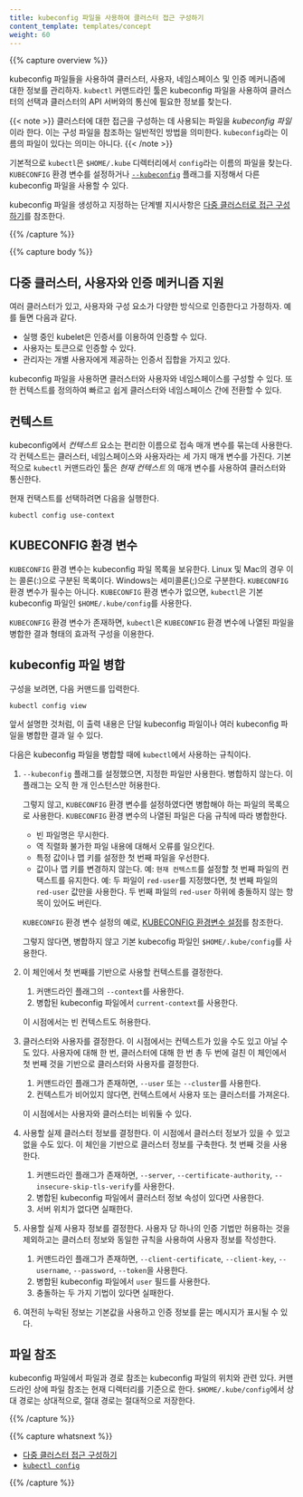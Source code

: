 ```yaml
---
title: kubeconfig 파일을 사용하여 클러스터 접근 구성하기
content_template: templates/concept
weight: 60
---
```


{{% capture overview %}}

kubeconfig 파일들을 사용하여 클러스터, 사용자, 네임스페이스 및 인증 메커니즘에 대한 정보를 관리하자.
`kubectl` 커맨드라인 툴은 kubeconfig 파일을 사용하여
클러스터의 선택과
클러스터의 API 서버와의 통신에 필요한 정보를 찾는다.

{{< note >}}
클러스터에 대한 접근을 구성하는 데 사용되는 파일을 *kubeconfig 파일* 이라 한다.
이는 구성 파일을 참조하는 일반적인 방법을 의미한다.
`kubeconfig`라는 이름의 파일이 있다는 의미는 아니다.
{{< /note >}}

기본적으로 `kubectl`은 `$HOME/.kube` 디렉터리에서 `config`라는 이름의 파일을 찾는다.
`KUBECONFIG` 환경 변수를 설정하거나
[`--kubeconfig`](/docs/reference/generated/kubectl/kubectl/) 플래그를 지정해서
다른 kubeconfig 파일을 사용할 수 있다.

kubeconfig 파일을 생성하고 지정하는 단계별 지시사항은
[다중 클러스터로 접근 구성하기](/docs/tasks/access-application-cluster/configure-access-multiple-clusters)를 참조한다.

{{% /capture %}}


{{% capture body %}}

## 다중 클러스터, 사용자와 인증 메커니즘 지원

여러 클러스터가 있고, 사용자와 구성 요소가 다양한 방식으로 인증한다고 가정하자.
예를 들면 다음과 같다.

- 실행 중인 kubelet은 인증서를 이용하여 인증할 수 있다.
- 사용자는 토큰으로 인증할 수 있다.
- 관리자는 개별 사용자에게 제공하는 인증서 집합을 가지고 있다.

kubeconfig 파일을 사용하면 클러스터와 사용자와 네임스페이스를 구성할 수 있다.
또한 컨텍스트를 정의하여
빠르고 쉽게 클러스터와 네임스페이스 간에 전환할 수 있다.

## 컨텍스트

kubeconfig에서 *컨텍스트* 요소는 편리한 이름으로 접속 매개 변수를 묶는데 사용한다.
각 컨텍스트는 클러스터, 네임스페이스와 사용자라는 세 가지 매개 변수를 가진다.
기본적으로 `kubectl` 커맨드라인 툴은 *현재 컨텍스트* 의 매개 변수를
사용하여 클러스터와 통신한다.

현재 컨택스트를 선택하려면 다음을 실행한다.
```
kubectl config use-context
```

## KUBECONFIG 환경 변수

`KUBECONFIG` 환경 변수는 kubeconfig 파일 목록을 보유한다.
Linux 및 Mac의 경우 이는 콜론(:)으로 구분된 목록이다.
Windows는 세미콜론(;)으로 구분한다. `KUBECONFIG` 환경 변수가 필수는 아니다.
`KUBECONFIG` 환경 변수가 없으면,
`kubectl`은 기본 kubeconfig 파일인 `$HOME/.kube/config`를 사용한다.

`KUBECONFIG` 환경 변수가 존재하면, `kubectl`은
`KUBECONFIG` 환경 변수에 나열된 파일을 병합한 결과 형태의
효과적 구성을 이용한다.

## kubeconfig 파일 병합

구성을 보려면, 다음 커맨드를 입력한다.

```shell
kubectl config view
```

앞서 설명한 것처럼, 이 출력 내용은 단일 kubeconfig 파일이나
여러 kubeconfig 파일을 병합한 결과 일 수 있다.

다음은 kubeconfig 파일을 병합할 때에 `kubectl`에서 사용하는 규칙이다.

1. `--kubeconfig` 플래그를 설정했으면, 지정한 파일만 사용한다. 병합하지 않는다.
   이 플래그는 오직 한 개 인스턴스만 허용한다.

   그렇지 않고, `KUBECONFIG` 환경 변수를 설정하였다면
   병합해야 하는 파일의 목록으로 사용한다.
   `KUBECONFIG` 환경 변수의 나열된 파일은
   다음 규칙에 따라 병합한다.

   * 빈 파일명은 무시한다.
   * 역 직렬화 불가한 파일 내용에 대해서 오류를 일으킨다.
   * 특정 값이나 맵 키를 설정한 첫 번째 파일을 우선한다.
   * 값이나 맵 키를 변경하지 않는다.
     예: `현재 컨텍스트`를 설정할 첫 번째 파일의 컨택스트를 유지한다.
     예: 두 파일이 `red-user`를 지정했다면, 첫 번째 파일의 `red-user` 값만을 사용한다.
     두 번째 파일의 `red-user` 하위에 충돌하지 않는 항목이 있어도 버린다.

   `KUBECONFIG` 환경 변수 설정의 예로,
   [KUBECONFIG 환경변수 설정](/docs/tasks/access-application-cluster/configure-access-multiple-clusters/#set-the-kubeconfig-environment-variable)를 참조한다.

   그렇지 않다면, 병합하지 않고 기본 kubecofig 파일인 `$HOME/.kube/config`를 사용한다.

1. 이 체인에서 첫 번째를 기반으로 사용할 컨텍스트를 결정한다.

    1. 커맨드라인 플래그의 `--context`를 사용한다.
    1. 병합된 kubeconfig 파일에서 `current-context`를 사용한다.

   이 시점에서는 빈 컨텍스트도 허용한다.

1. 클러스터와 사용자를 결정한다. 이 시점에서는 컨텍스트가 있을 수도 있고 아닐 수도 있다.
   사용자에 대해 한 번, 클러스터에 대해 한 번 총 두 번에 걸친
   이 체인에서 첫 번째 것을 기반으로 클러스터와 사용자를 결정한다.

   1. 커맨드라인 플래그가 존재하면, `--user` 또는 `--cluster`를 사용한다.
   1. 컨텍스트가 비어있지 않다면, 컨텍스트에서 사용자 또는 클러스터를 가져온다.

   이 시점에서는 사용자와 클러스터는 비워둘 수 있다.

1. 사용할 실제 클러스터 정보를 결정한다.
   이 시점에서 클러스터 정보가 있을 수 있고 없을 수도 있다.
   이 체인을 기반으로 클러스터 정보를 구축한다. 첫 번째 것을 사용한다.

   1. 커맨드라인 플래그가 존재하면, `--server`, `--certificate-authority`, `--insecure-skip-tls-verify`를 사용한다.
   1. 병합된 kubeconfig 파일에서 클러스터 정보 속성이 있다면 사용한다.
   1. 서버 위치가 없다면 실패한다.

1. 사용할 실제 사용자 정보를 결정한다.
   사용자 당 하나의 인증 기법만 허용하는 것을 제외하고는
   클러스터 정보와 동일한 규칙을 사용하여 사용자 정보를 작성한다.

   1. 커맨드라인 플래그가 존재하면, `--client-certificate`, `--client-key`, `--username`, `--password`, `--token`을 사용한다.
   1. 병합된 kubeconfig 파일에서 `user` 필드를 사용한다.
   1. 충돌하는 두 가지 기법이 있다면 실패한다.

1. 여전히 누락된 정보는 기본값을 사용하고
   인증 정보를 묻는 메시지가 표시될 수 있다.

## 파일 참조

kubeconfig 파일에서 파일과 경로 참조는 kubeconfig 파일의 위치와 관련 있다.
커맨드라인 상에 파일 참조는 현재 디렉터리를 기준으로 한다.
`$HOME/.kube/config`에서 상대 경로는 상대적으로, 절대 경로는
절대적으로 저장한다.

{{% /capture %}}


{{% capture whatsnext %}}

* [다중 클러스터 접근 구성하기](/docs/tasks/access-application-cluster/configure-access-multiple-clusters/)
* [`kubectl config`](/docs/reference/generated/kubectl/kubectl-commands#config)

{{% /capture %}}


